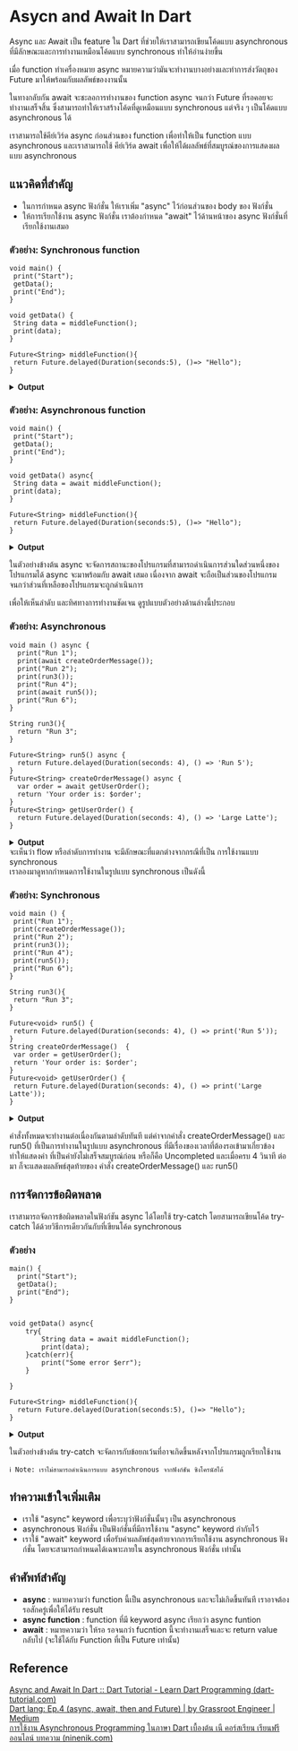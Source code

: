 # Asycn and Await In Dart
Async และ Await เป็น feature ใน Dart ที่ช่วยให้เราสามารถเขียนโค้ดแบบ asynchronous ที่มีลักษณะและการทำงานเหมือนโค้ดแบบ synchronous ทำให้อ่านง่ายขึ้น

เมื่อ function ทำเครื่องหมาย async หมายความว่ามันจะทำงานบางอย่างและทำการส่งวัตถุของ Future มาให้พร้อมกับผลลัพธ์ของงานนั้น

ในทางกลับกัน await จะชะลอการทำงานของ function async จนกว่า Future ที่รอคอยจะทำงานเสร็จสิ้น ซึ่งสามารถทำให้เราสร้างโค้ดที่ดูเหมือนแบบ synchronous แต่จริง ๆ เป็นโค้ดแบบ asynchronous ได้

เราสามารถใช้คีย์เวิร์ด async ก่อนส่วนของ function เพื่อทำให้เป็น function แบบ asynchronous และเราสามารถใช้
คีย์เวิร์ด await เพื่อให้ได้ผลลัพธ์ที่สมบูรณ์ของการแสดงผลแบบ asynchronous

## แนวคิดที่สำคัญ
* ในการกำหนด async ฟังก์ชั่น ให้เราเพิ่ม "async" ไว้ก่อนส่วนของ body ของ ฟังก์ชั่น
* ให้การเรียกใช้งาน async ฟังก์ชั่น เราต้องกำหนด "await" ไว้ด้านหน้าของ async ฟังก์ชั่นที่เรียกใช้งานเสมอ

### ตัวอย่าง: Synchronous function
```
void main() {
 print("Start");
 getData();
 print("End");
}

void getData() {
 String data = middleFunction();
 print(data);
}

Future<String> middleFunction(){
 return Future.delayed(Duration(seconds:5), ()=> "Hello");
}
```
<details>
 <summary><strong>Output</strong></summary>
 <pre><code>Start
End
Instance of '_Future<String>'
</code></pre>
</details>

### ตัวอย่าง: Asynchronous function
```
void main() {
 print("Start");
 getData();
 print("End");
}

void getData() async{
 String data = await middleFunction();
 print(data);
}

Future<String> middleFunction(){
 return Future.delayed(Duration(seconds:5), ()=> "Hello");
}
```
<details>
 <summary><strong>Output</strong></summary>
 <pre><code>Start
End
Hello
</code></pre>
</details>

ในตัวอย่างข้างต้น async จะจัดการสถานะของโปรแกรมที่สามารถดำเนินการส่วนใดส่วนหนึ่งของโปรแกรมได้ async จะมาพร้อมกับ await เสมอ เนื่องจาก await จะถือเป็นส่วนของโปรแกรมจนกว่าส่วนที่เหลือของโปรแกรมจะถูกดำเนินการ

 เพื่อให้เห็นลำดับ และทิศทางการทำงานชัดเจน ดูรูปแบบตัวอย่างด้านล่างนี้ประกอบ
 
### ตัวอย่าง: Asynchronous
```
void main () async {
  print("Run 1");
  print(await createOrderMessage());
  print("Run 2");
  print(run3());
  print("Run 4");
  print(await run5());
  print("Run 6");
}

String run3(){
  return "Run 3";
}

Future<String> run5() async {
  return Future.delayed(Duration(seconds: 4), () => 'Run 5'); 
}
Future<String> createOrderMessage() async {
  var order = await getUserOrder();   
  return 'Your order is: $order'; 
}
Future<String> getUserOrder() {
  return Future.delayed(Duration(seconds: 4), () => 'Large Latte'); 
}
```
<details>
 <summary><strong>Output</strong></summary>
 <pre><code> Your order is: Large Latte
    Run 2
    Run 3
    Run 4
    Run 5
    Run 6
</code></pre>
</details>
 จะเห็นว่า flow หรือลำดับการทำงาน จะมีลักษณะที่แตกต่างจากกรณีที่เป็น การใช้งานแบบ synchronous 
 
 <br>
 เราลองมาดูหากกำหนดการใช้งานในรูปแบบ synchronous  เป็นดังนี้
 
 ### ตัวอย่าง: Synchronous
 ```
void main () {
  print("Run 1");
  print(createOrderMessage());
  print("Run 2");
  print(run3());
  print("Run 4");
  print(run5());
  print("Run 6");
}

String run3(){
  return "Run 3";
}

Future<void> run5() {
  return Future.delayed(Duration(seconds: 4), () => print('Run 5')); 
}
String createOrderMessage()  {
  var order = getUserOrder();   
  return 'Your order is: $order'; 
}
Future<void> getUserOrder() {
  return Future.delayed(Duration(seconds: 4), () => print('Large Latte')); 
}
```
<details>
 <summary><strong>Output</strong></summary>
 <pre><code> Run 1
    Your order is: Instance of '_Future<void>'
    Run 2
    Run 3
    Run 4
    Instance of '_Future<void>'
    Run 6
    Large Latte
    Run 5
</code></pre>
</details>

คำสั่งทั้งหมดจะทำงานต่อเนื่องกันตามลำดับทันที แต่ค่าจากคำสั่ง createOrderMessage() และ run5() ที่เป็นการทำงานในรูปแบบ asynchronous ที่มีเรื่องของเวลาที่ต้องรอเข้ามาเกี่ยวข้อง ทำให้แสดงค่า ที่เป็นค่ายังไม่เสร็จสมบูรณ์ก่อน หรือก็คือ Uncompleted และเมื่อครบ 4 วินาที ต่อมา ก็จะแสดงผลลัพธ์สุดท้ายของ คำสั่ง createOrderMessage() และ run5() 

## การจัดการข้อผิดพลาด
เราสามารถจัดการข้อผิดพลาดในฟังก์ชัน async ได้โดยใช้ try-catch โดยสามารถเขียนโค้ด try-catch ได้ด้วยวิธีการเดียวกันกับที่เขียนโค้ด synchronous

### ตัวอย่าง
```
main() {
  print("Start");
  getData();
  print("End");
}


void getData() async{
    try{
        String data = await middleFunction();
        print(data);
    }catch(err){
        print("Some error $err");
    }
 
}

Future<String> middleFunction(){
  return Future.delayed(Duration(seconds:5), ()=> "Hello");
}
```

<details>
 <summary><strong>Output</strong></summary>
 <pre><code>Start
End
Hello
</code></pre>
</details>

ในตัวอย่างข้างต้น try-catch จะจัดการกับข้อยกเว้นที่อาจเกิดขึ้นหลังจากโปรแกรมถูกเรียกใช้งาน
```
ℹ️ Note: เราไม่สามารถดำเนินการแบบ asynchronous จากฟังก์ชัน ซิงโครนัสได้
```
## ทำความเข้าใจเพิ่มเติม
- เราใช้ "async" keyword เพื่อระบุว่าฟังก์ชั่นนั้นๆ เป็น asynchronous
- asynchronous ฟังก์ชั่น เป็นฟังก์ชั่นที่มีการใช้งาน "async" keyword กำกับไว้
- เราใช้ "await" keyword เพื่อรับค่าผลลัพธ์สุดท้ายจากการเรียกใช้งาน asynchronous ฟังก์ชั่น โดยจะสามารถกำหนดได้เฉพาะภายใน asynchronous ฟังก์ชั่น เท่านั้น

## คำศัพท์สำคัญ
- **async** : หมายความว่า function นี้เป็น asynchronous และจะไม่เกิดขึ้นทันที เราอาจต้องรอสักครู่เพื่อให้ได้รับ result
- **async function** : function ที่มี keyword async เรียกว่า async funtion
- **await** : หมายความว่า ให้รอ รอจนกว่า fucntion นี้จะทำงานเสร็จและจะ return value กลับไป (จะใช้ได้กับ Function ที่เป็น Future เท่านั้น)

## **Reference**
[Async and Await In Dart :: Dart Tutorial - Learn Dart Programming (dart-tutorial.com)](https://dart-tutorial.com/asynchronous-programming/async-and-await-in-dart/)
<br>
[Dart lang: Ep.4 (async, await, then and Future) | by Grassroot Engineer | Medium](https://grassrootengineer.medium.com/dart-lang-ep-4-async-await-then-and-future-16e34a31fab9)
<br>
[การใช้งาน Asynchronous Programming ในภาษา Dart เบื้องต้น เนื คอร์สเรียน เรียนฟรี ออนไลน์ บทความ (ninenik.com)](https://www.ninenik.com/%E0%B8%81%E0%B8%B2%E0%B8%A3%E0%B9%83%E0%B8%8A%E0%B9%89%E0%B8%87%E0%B8%B2%E0%B8%99_Asynchronous_Programming_%E0%B9%83%E0%B8%99%E0%B8%A0%E0%B8%B2%E0%B8%A9%E0%B8%B2_Dart_%E0%B9%80%E0%B8%9A%E0%B8%B7%E0%B9%89%E0%B8%AD%E0%B8%87%E0%B8%95%E0%B9%89%E0%B8%99-949.html)
